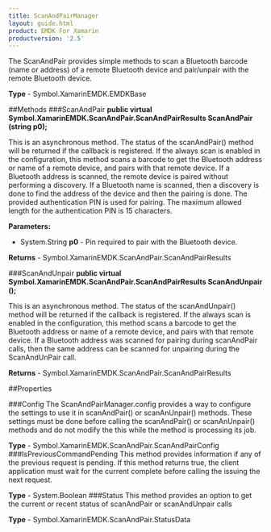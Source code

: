 ```yaml
---
title: ScanAndPairManager
layout: guide.html 
product: EMDK For Xamarin 
productversion: '2.5' 
---
```

The ScanAndPair provides simple methods to scan a Bluetooth barcode (name or address) of a remote Bluetooth device and pair/unpair with the remote Bluetooth device.

**Type** - Symbol.XamarinEMDK.EMDKBase

##Methods
###ScanAndPair
**public virtual Symbol.XamarinEMDK.ScanAndPair.ScanAndPairResults ScanAndPair (string p0);**

This is an asynchronous method. The status of the scanAndPair() method will be returned if the callback is registered. If the always scan is enabled in the configuration, this method scans a barcode to get the Bluetooth address or name of a remote device, and pairs with that remote device. If a Bluetooth address is scanned, the remote device is paired without performing a discovery. If a Bluetooth name is scanned, then a discovery is done to find the address of the device and then the pairing is done. The provided authentication PIN is used for pairing. The maximum allowed length for the authentication PIN is 15 characters.

**Parameters:** 

* System.String **p0** - Pin required to pair with the Bluetooth device.

**Returns** - Symbol.XamarinEMDK.ScanAndPair.ScanAndPairResults

###ScanAndUnpair
**public virtual Symbol.XamarinEMDK.ScanAndPair.ScanAndPairResults ScanAndUnpair ();**

This is an asynchronous method. The status of the scanAndUnpair() method will be returned if the callback is registered. If the always scan is enabled in the configuration, this method scans a barcode to get the Bluetooth address or name of a remote device, and pairs with that remote device. 
If a Bluetooth address was scanned for pairing during scanAndPair calls, then the same address can be scanned for unpairing during the ScanAndUnPair call.


**Returns** - Symbol.XamarinEMDK.ScanAndPair.ScanAndPairResults

##Properties

###Config
The ScanAndPairManager.config provides a way to configure the settings to use it in scanAndPair() or scanAnUnpair() methods. These settings must be done before calling the scanAndPair() or scanAnUnpair() methods and do not modify the this while the method is processing its job.

**Type** - Symbol.XamarinEMDK.ScanAndPair.ScanAndPairConfig
###IsPreviousCommandPending
This method provides information if any of the previous request is pending. If this method returns true, the client application must wait for the current complete before calling the issuing the next request.

**Type** - System.Boolean
###Status
This method provides an option to get the current or recent status of scanAndPair or scanAndUnpair calls

**Type** - Symbol.XamarinEMDK.ScanAndPair.StatusData


